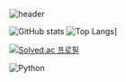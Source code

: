 ![header](https://capsule-render.vercel.app/api?type=wave&color=auto&text=Garam%20Yang)

![GitHub stats](https://github-readme-stats.vercel.app/api?username=garam-yang&show_icons=true&theme=radical)
![Top Langs](https://github-readme-stats.vercel.app/api/top-langs/?username=garam-yang)]

[![Solved.ac
프로필](http://mazassumnida.wtf/api/generate_badge?boj=jhk04)](https://solved.ac/jhk04)

![Python](https://img.shields.io/badge/-Python-3776AB?style=flat&logo=python&logoColor=white)

